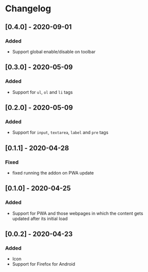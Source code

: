 # Changelog
## [0.4.0] - 2020-09-01
### Added
- Support global enable/disable on toolbar

## [0.3.0] - 2020-05-09
### Added
- Support for `ul`, `ol` and `li` tags

## [0.2.0] - 2020-05-09
### Added
- Support for `input`, `textarea`, `label` and `pre` tags

## [0.1.1] - 2020-04-28
### Fixed
- fixed running the addon on PWA update

## [0.1.0] - 2020-04-25
### Added
- Support for PWA and those webpages in which the content gets updated after its initial load

## [0.0.2] - 2020-04-23
### Added
- Icon
- Support for Firefox for Android